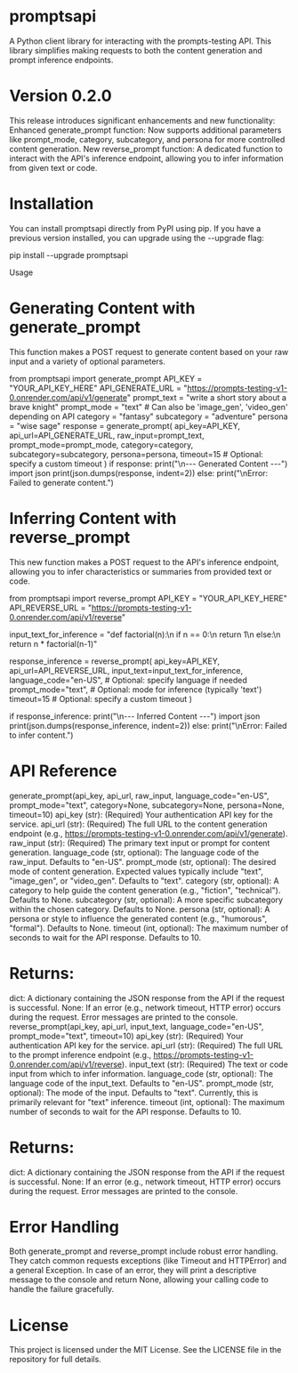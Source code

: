 # promptsapi

A Python client library for interacting with the prompts-testing API. This library simplifies making requests to both the content generation and prompt inference endpoints.

# Version 0.2.0
This release introduces significant enhancements and new functionality:
Enhanced generate_prompt function: Now supports additional parameters like prompt_mode, category, subcategory, and persona for more controlled content generation.
New reverse_prompt function: A dedicated function to interact with the API's inference endpoint, allowing you to infer information from given text or code.

# Installation
You can install promptsapi directly from PyPI using pip. If you have a previous version installed, you can upgrade using the --upgrade flag:

pip install --upgrade promptsapi

Usage
# Generating Content with generate_prompt
This function makes a POST request to generate content based on your raw input and a variety of optional parameters.

from promptsapi import generate_prompt
API_KEY = "YOUR_API_KEY_HERE"
API_GENERATE_URL = "https://prompts-testing-v1-0.onrender.com/api/v1/generate"
prompt_text = "write a short story about a brave knight"
prompt_mode = "text"  # Can also be 'image_gen', 'video_gen' depending on API
category = "fantasy"
subcategory = "adventure"
persona = "wise sage"
response = generate_prompt(
    api_key=API_KEY,
    api_url=API_GENERATE_URL,
    raw_input=prompt_text,
    prompt_mode=prompt_mode,
    category=category,
    subcategory=subcategory,
    persona=persona,
    timeout=15 # Optional: specify a custom timeout
)
if response:
    print("\n--- Generated Content ---")
    import json
    print(json.dumps(response, indent=2))
else:
    print("\nError: Failed to generate content.")

# Inferring Content with reverse_prompt
This new function makes a POST request to the API's inference endpoint, allowing you to infer characteristics or summaries from provided text or code.

from promptsapi import reverse_prompt
API_KEY = "YOUR_API_KEY_HERE"
API_REVERSE_URL = "https://prompts-testing-v1-0.onrender.com/api/v1/reverse"

input_text_for_inference = "def factorial(n):\n    if n == 0:\n        return 1\n    else:\n        return n * factorial(n-1)" 

response_inference = reverse_prompt(
    api_key=API_KEY,
    api_url=API_REVERSE_URL,
    input_text=input_text_for_inference,
    language_code="en-US", # Optional: specify language if needed
    prompt_mode="text",   # Optional: mode for inference (typically 'text')
    timeout=15             # Optional: specify a custom timeout
)

if response_inference:
    print("\n--- Inferred Content ---")
    import json
    print(json.dumps(response_inference, indent=2))
else:
    print("\nError: Failed to infer content.")

# API Reference
generate_prompt(api_key, api_url, raw_input, language_code="en-US", prompt_mode="text", category=None, subcategory=None, persona=None, timeout=10)
api_key (str): (Required) Your authentication API key for the service.
api_url (str): (Required) The full URL to the content generation endpoint (e.g., https://prompts-testing-v1-0.onrender.com/api/v1/generate).
raw_input (str): (Required) The primary text input or prompt for content generation.
language_code (str, optional): The language code of the raw_input. Defaults to "en-US".
prompt_mode (str, optional): The desired mode of content generation. Expected values typically include "text", "image_gen", or "video_gen". Defaults to "text".
category (str, optional): A category to help guide the content generation (e.g., "fiction", "technical"). Defaults to None.
subcategory (str, optional): A more specific subcategory within the chosen category. Defaults to None.
persona (str, optional): A persona or style to influence the generated content (e.g., "humorous", "formal"). Defaults to None.
timeout (int, optional): The maximum number of seconds to wait for the API response. Defaults to 10.

# Returns:

dict: A dictionary containing the JSON response from the API if the request is successful.
None: If an error (e.g., network timeout, HTTP error) occurs during the request. Error messages are printed to the console.
reverse_prompt(api_key, api_url, input_text, language_code="en-US", prompt_mode="text", timeout=10)
api_key (str): (Required) Your authentication API key for the service.
api_url (str): (Required) The full URL to the prompt inference endpoint (e.g., https://prompts-testing-v1-0.onrender.com/api/v1/reverse).
input_text (str): (Required) The text or code input from which to infer information.
language_code (str, optional): The language code of the input_text. Defaults to "en-US".
prompt_mode (str, optional): The mode of the input. Defaults to "text". Currently, this is primarily relevant for "text" inference.
timeout (int, optional): The maximum number of seconds to wait for the API response. Defaults to 10.

# Returns:

dict: A dictionary containing the JSON response from the API if the request is successful.
None: If an error (e.g., network timeout, HTTP error) occurs during the request. Error messages are printed to the console.

# Error Handling
Both generate_prompt and reverse_prompt include robust error handling. They catch common requests exceptions (like Timeout and HTTPError) and a general Exception. In case of an error, they will print a descriptive message to the console and return None, allowing your calling code to handle the failure gracefully.

# License
This project is licensed under the MIT License. See the LICENSE file in the repository for full details.

